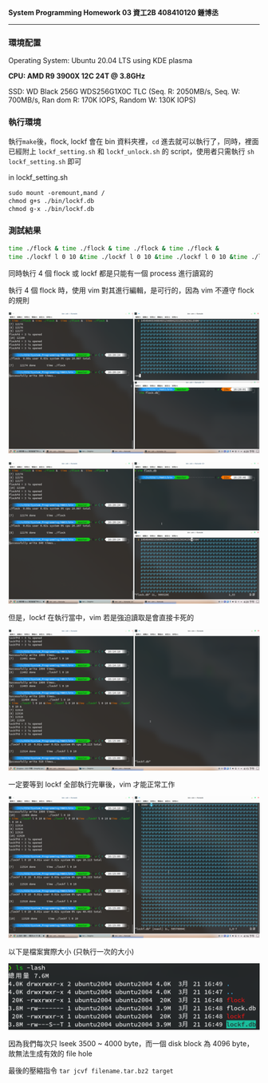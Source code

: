 **System Programming Homework 03  資工2B 408410120 鍾博丞**

-----------------------------------------

### 環境配置

Operating System: Ubuntu 20.04 LTS using KDE plasma

**CPU: AMD R9 3900X 12C 24T @ 3.8GHz**

SSD: WD Black 256G WDS256G1X0C TLC (Seq. R: 2050MB/s, Seq. W: 700MB/s, Ran    dom R: 170K IOPS, Random W: 130K IOPS)

### 執行環境

執行`make`後，flock, lockf 會在 bin 資料夾裡，`cd` 進去就可以執行了，同時，裡面已經附上 `lockf_setting.sh` 和 `lockf_unlock.sh` 的 script，使用者只需執行 `sh lockf_setting.sh` 即可

in lockf_setting.sh

```shell
sudo mount -oremount,mand /
chmod g+s ./bin/lockf.db
chmod g-x ./bin/lockf.db
```

### 測試結果

```bash
time ./flock & time ./flock & time ./flock & time ./flock & 
time ./lockf l 0 10 &time ./lockf l 0 10 &time ./lockf l 0 10 &time ./lockf l 0 10 &
```

同時執行 4 個 flock 或 lockf 都是只能有一個 process 進行讀寫的

執行 4 個 flock 時，使用 vim 對其進行編輯，是可行的，因為 vim 不遵守 flock 的規則

![flock_executing](.//img/flock_executing.png)

![flock_end](.//img/flock_end.png)

但是，lockf 在執行當中，vim 若是強迫讀取是會直接卡死的

![lockf_executing](.//img/lockf_executing.png)

一定要等到 lockf 全部執行完畢後，vim 才能正常工作

![lockf_end](.//img/lockf_end.png)

以下是檔案實際大小 (只執行一次的大小)

![ls-lash](.//img/ls-lash.png)

因為我們每次只 lseek 3500 ~ 4000 byte，而一個 disk block 為 4096 byte，故無法生成有效的 file hole


最後的壓縮指令 
`tar jcvf filename.tar.bz2 target`